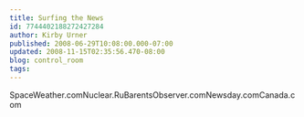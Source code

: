 ```yaml
---
title: Surfing the News
id: 7744402188272427284
author: Kirby Urner
published: 2008-06-29T10:08:00.000-07:00
updated: 2008-11-15T02:35:56.470-08:00
blog: control_room
tags: 
---
```


[](https://blogger.googleusercontent.com/img/b/R29vZ2xl/AVvXsEjwvy2z8_T4FshqDTB2wjS6mXUm4fY-LItrE36ikBMdI8_z1-22DYCc0hxB5h2rYljIvB5aAvo4pnSoyETGRz5GVs4wucn7E4V9qt96kOifZlYdYBCO0Q2QcDg-u6zIIXQtPuJj/s1600-h/nospots.png)SpaceWeather.com[](https://blogger.googleusercontent.com/img/b/R29vZ2xl/AVvXsEg_9ZR5snCNgN1UeskWHAN3JmPSR2LjRf1Ko2klNgux2BwY2UXS9WfPVCAhyNmT6ITJZsJC7y-Aspn82W0-7iAjaVfzdh2_zwd5LJTJ-fveNRanQhOCAIHJ6GJmB3pQPoVCcmUI/s1600-h/surfing1.png)Nuclear.Ru[](https://blogger.googleusercontent.com/img/b/R29vZ2xl/AVvXsEgTocZLbLTkKoLJO6iy6LEbvEvWk1eCOTPp3bphLyV6kZyXvdTEazuH-6G0i1rla8F6tYAn-QU9Pveh2VxHiASY46Za6NvxrHL1iLcAslqONDRGJuqTBL6OY5X-rPUJjhKIXZQF/s1600-h/surfing2.png)BarentsObserver.com[](https://blogger.googleusercontent.com/img/b/R29vZ2xl/AVvXsEj74_S8lQZfm-6H3igL_CmbhrTxWauRF8f9dsHmDEhkluA4PtDyUXYYzRBFc-C0E-R2osqS32Vt4fGG8WChNtt678gZHDfVe5XB0gNPAphu7Nl5uzCsrIAhk0d1hMo76xGIXmTo/s1600-h/surfing3.png)Newsday.com[](https://blogger.googleusercontent.com/img/b/R29vZ2xl/AVvXsEhy-bUiNMSTLvDisOKKax5J7kQoMXsnKZcUCqiT7s5Mj35SvOCrCnI8innvZdiXybWixSVwztQF_PBn0lBepkRkZYOYauMhUibgDKkYNzZ1qrlVNQpgL_0n64HS-2gcDaJDiOud/s1600-h/surfing4.png)Canada.com